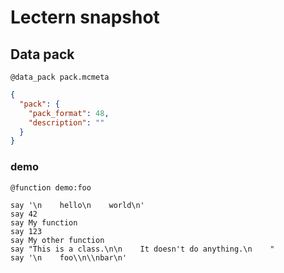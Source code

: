 # Lectern snapshot

## Data pack

`@data_pack pack.mcmeta`

```json
{
  "pack": {
    "pack_format": 48,
    "description": ""
  }
}
```

### demo

`@function demo:foo`

```mcfunction
say '\n    hello\n    world\n'
say 42
say My function
say 123
say My other function
say "This is a class.\n\n    It doesn't do anything.\n    "
say '\n    foo\\n\\nbar\n'
```
